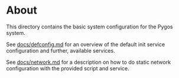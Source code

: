 # About

This directory contains the basic system configuration for the Pygos system.

See [docs/defconfig.md](docs/defconfig.md) for an overview of the default init
service configuration and further, available services.

See [docs/network.md](docs/network.md) for a description on how to do static
network configuration with the provided script and service.
